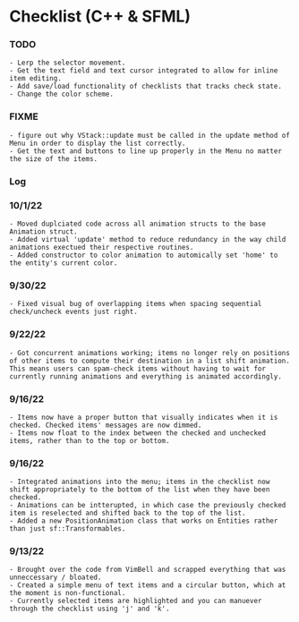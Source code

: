 # Checklist (C++ & SFML)

### TODO
	- Lerp the selector movement.
	- Get the text field and text cursor integrated to allow for inline item editing.
	- Add save/load functionality of checklists that tracks check state.
	- Change the color scheme.

### FIXME
	- figure out why VStack::update must be called in the update method of Menu in order to display the list correctly.
	- Get the text and buttons to line up properly in the Menu no matter the size of the items.



### Log

### 10/1/22
	- Moved duplciated code across all animation structs to the base Animation struct.
	- Added virtual 'update' method to reduce redundancy in the way child animations exectued their respective routines.
	- Added constructor to color animation to automically set 'home' to the entity's current color.


### 9/30/22
	- Fixed visual bug of overlapping items when spacing sequential check/uncheck events just right.



### 9/22/22
	- Got concurrent animations working; items no longer rely on positions of other items to compute their destination in a list shift animation. This means users can spam-check items without having to wait for currently running animations and everything is animated accordingly.



### 9/16/22
	- Items now have a proper button that visually indicates when it is checked. Checked items' messages are now dimmed.
	- Items now float to the index between the checked and unchecked items, rather than to the top or bottom.



### 9/16/22
	- Integrated animations into the menu; items in the checklist now shift appropriately to the bottom of the list when they have been checked.
	- Animations can be intterupted, in which case the previously checked item is reselected and shifted back to the top of the list.
	- Added a new PositionAnimation class that works on Entities rather than just sf::Transformables.



### 9/13/22
	- Brought over the code from VimBell and scrapped everything that was unneccessary / bloated.
	- Created a simple menu of text items and a circular button, which at the moment is non-functional.
	- Currently selected items are highlighted and you can manuever through the checklist using 'j' and 'k'.




